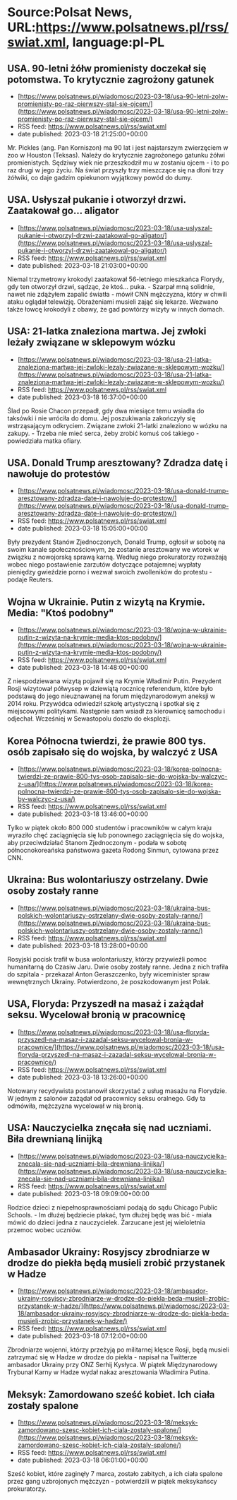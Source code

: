 # Source:Polsat News, URL:https://www.polsatnews.pl/rss/swiat.xml, language:pl-PL

## USA. 90-letni żółw promienisty doczekał się potomstwa. To krytycznie zagrożony gatunek
 - [https://www.polsatnews.pl/wiadomosc/2023-03-18/usa-90-letni-zolw-promienisty-po-raz-pierwszy-stal-sie-ojcem/](https://www.polsatnews.pl/wiadomosc/2023-03-18/usa-90-letni-zolw-promienisty-po-raz-pierwszy-stal-sie-ojcem/)
 - RSS feed: https://www.polsatnews.pl/rss/swiat.xml
 - date published: 2023-03-18 21:25:00+00:00

Mr. Pickles (ang. Pan Korniszon) ma 90 lat i jest najstarszym zwierzęciem w zoo w Houston (Teksas). Należy do krytycznie zagrożonego gatunku żółwi promienistych. Sędziwy wiek nie przeszkodził mu w zostaniu ojcem - i to po raz drugi w jego życiu. Na świat przyszły trzy mieszczące się na dłoni trzy żółwiki, co daje gadzim opiekunom wyjątkowy powód do dumy.

## USA. Usłyszał pukanie i otworzył drzwi. Zaatakował go... aligator
 - [https://www.polsatnews.pl/wiadomosc/2023-03-18/usa-uslyszal-pukanie-i-otworzyl-drzwi-zaatakowal-go-aligator/](https://www.polsatnews.pl/wiadomosc/2023-03-18/usa-uslyszal-pukanie-i-otworzyl-drzwi-zaatakowal-go-aligator/)
 - RSS feed: https://www.polsatnews.pl/rss/swiat.xml
 - date published: 2023-03-18 21:03:00+00:00

Niemal trzymetrowy krokodyl zaatakował 56-letniego mieszkańca Florydy, gdy ten otworzył drzwi, sądząc, że ktoś... puka. - Szarpał mną solidnie, nawet nie zdążyłem zapalić światła - mówił CNN mężczyzna, który w chwili ataku oglądał telewizję. Obrażeniami musieli zająć się lekarze. Wezwano także łowcę krokodyli z obawy, że gad powtórzy wizyty w innych domach.

## USA: 21-latka znaleziona martwa. Jej zwłoki leżały związane w sklepowym wózku
 - [https://www.polsatnews.pl/wiadomosc/2023-03-18/usa-21-latka-znaleziona-martwa-jej-zwloki-lezaly-zwiazane-w-sklepowym-wozku/](https://www.polsatnews.pl/wiadomosc/2023-03-18/usa-21-latka-znaleziona-martwa-jej-zwloki-lezaly-zwiazane-w-sklepowym-wozku/)
 - RSS feed: https://www.polsatnews.pl/rss/swiat.xml
 - date published: 2023-03-18 16:37:00+00:00

Ślad po Rosie Chacon przepadł, gdy dwa miesiące temu wsiadła do taksówki i nie wróciła do domu. Jej poszukiwania zakończyły się wstrząsającym odkryciem. Związane zwłoki 21-latki znaleziono w wózku na zakupy. - Trzeba nie mieć serca, żeby zrobić komuś coś takiego - powiedziała matka ofiary.

## USA. Donald Trump aresztowany? Zdradza datę i nawołuje do protestów
 - [https://www.polsatnews.pl/wiadomosc/2023-03-18/usa-donald-trump-aresztowany-zdradza-date-i-nawoluje-do-protestow/](https://www.polsatnews.pl/wiadomosc/2023-03-18/usa-donald-trump-aresztowany-zdradza-date-i-nawoluje-do-protestow/)
 - RSS feed: https://www.polsatnews.pl/rss/swiat.xml
 - date published: 2023-03-18 15:05:00+00:00

Były prezydent Stanów Zjednoczonych, Donald Trump, ogłosił w sobotę na swoim kanale społecznościowym, że zostanie aresztowany we wtorek w związku z nowojorską sprawą karną. Według niego prokuratorzy rozważają wobec niego postawienie zarzutów dotyczące potajemnej wypłaty pieniędzy gwieździe porno i wezwał swoich zwolleników do protestu - podaje Reuters.

## Wojna w Ukrainie. Putin z wizytą na Krymie. Media: "Ktoś podobny"
 - [https://www.polsatnews.pl/wiadomosc/2023-03-18/wojna-w-ukrainie-putin-z-wizyta-na-krymie-media-ktos-podobny/](https://www.polsatnews.pl/wiadomosc/2023-03-18/wojna-w-ukrainie-putin-z-wizyta-na-krymie-media-ktos-podobny/)
 - RSS feed: https://www.polsatnews.pl/rss/swiat.xml
 - date published: 2023-03-18 14:48:00+00:00

Z niespodziewana wizytą pojawił się na Krymie Władimir Putin. Prezydent Rosji wizytował półwysep w dziewiątą rocznicę referendum, które było podstawą do jego nieuznawanej na forum międzynarodowym aneksji w 2014 roku. Przywódca odwiedził szkołę artystyczną i spotkał się z miejscowymi politykami. Następnie sam wsiadł za kierownicę samochodu i odjechał. Wcześniej w Sewastopolu doszło do eksplozji.

## Korea Północna twierdzi, że prawie 800 tys. osób zapisało się do wojska, by walczyć z USA
 - [https://www.polsatnews.pl/wiadomosc/2023-03-18/korea-polnocna-twierdzi-ze-prawie-800-tys-osob-zapisalo-sie-do-wojska-by-walczyc-z-usa/](https://www.polsatnews.pl/wiadomosc/2023-03-18/korea-polnocna-twierdzi-ze-prawie-800-tys-osob-zapisalo-sie-do-wojska-by-walczyc-z-usa/)
 - RSS feed: https://www.polsatnews.pl/rss/swiat.xml
 - date published: 2023-03-18 13:46:00+00:00

Tylko w piątek około 800 000 studentów i pracowników w całym kraju wyraziło chęć zaciągnięcia się lub ponownego zaciągnięcia się do wojska, aby przeciwdziałać Stanom Zjednoczonym - podała w sobotę północnokoreańska państwowa gazeta Rodong Sinmun, cytowana przez CNN.

## Ukraina: Bus wolontariuszy ostrzelany. Dwie osoby zostały ranne
 - [https://www.polsatnews.pl/wiadomosc/2023-03-18/ukraina-bus-polskich-wolontariuszy-ostrzelany-dwie-osoby-zostaly-ranne/](https://www.polsatnews.pl/wiadomosc/2023-03-18/ukraina-bus-polskich-wolontariuszy-ostrzelany-dwie-osoby-zostaly-ranne/)
 - RSS feed: https://www.polsatnews.pl/rss/swiat.xml
 - date published: 2023-03-18 13:28:00+00:00

Rosyjski pocisk trafił w busa wolontariuszy, którzy przywieźli pomoc humanitarną do Czasiw Jaru. Dwie osoby zostały ranne. Jedna z nich trafiła do szpitala - przekazał Anton Geraszczenko, były wiceminister spraw wewnętrznych Ukrainy. Potwierdzono, że poszkodowanym jest Polak.

## USA, Floryda: Przyszedł na masaż i zażądał seksu. Wycelował bronią w pracownicę
 - [https://www.polsatnews.pl/wiadomosc/2023-03-18/usa-floryda-przyszedl-na-masaz-i-zazadal-seksu-wycelowal-bronia-w-pracownice/](https://www.polsatnews.pl/wiadomosc/2023-03-18/usa-floryda-przyszedl-na-masaz-i-zazadal-seksu-wycelowal-bronia-w-pracownice/)
 - RSS feed: https://www.polsatnews.pl/rss/swiat.xml
 - date published: 2023-03-18 13:26:00+00:00

Notowany recydywista postanowił skorzystać z usług masażu na Florydzie. W jednym z salonów zażądał od pracownicy seksu oralnego. Gdy ta odmówiła, mężczyzna wycelował w nią bronią.

## USA: Nauczycielka znęcała się nad uczniami. Biła drewnianą linijką
 - [https://www.polsatnews.pl/wiadomosc/2023-03-18/usa-nauczycielka-znecala-sie-nad-uczniami-bila-drewniana-linijka/](https://www.polsatnews.pl/wiadomosc/2023-03-18/usa-nauczycielka-znecala-sie-nad-uczniami-bila-drewniana-linijka/)
 - RSS feed: https://www.polsatnews.pl/rss/swiat.xml
 - date published: 2023-03-18 09:09:00+00:00

Rodzice dzieci z niepełnosprawnościami podają do sądu Chicago Public Schools. - Im dłużej będziecie płakać, tym dłużej będę was bić - miała mówić do dzieci jedna z nauczycielek. Zarzucane jest jej wieloletnia przemoc wobec uczniów.

## Ambasador Ukrainy: Rosyjscy zbrodniarze w drodze do piekła będą musieli zrobić przystanek w Hadze
 - [https://www.polsatnews.pl/wiadomosc/2023-03-18/ambasador-ukrainy-rosyjscy-zbrodniarze-w-drodze-do-piekla-beda-musieli-zrobic-przystanek-w-hadze/](https://www.polsatnews.pl/wiadomosc/2023-03-18/ambasador-ukrainy-rosyjscy-zbrodniarze-w-drodze-do-piekla-beda-musieli-zrobic-przystanek-w-hadze/)
 - RSS feed: https://www.polsatnews.pl/rss/swiat.xml
 - date published: 2023-03-18 07:12:00+00:00

Zbrodniarze wojenni, którzy przeżyją po militarnej klęsce Rosji, będą musieli zatrzymać się w Hadze w drodze do piekła - napisał na Twitterze ambasador Ukrainy przy ONZ Serhij Kysłyca. W piątek Międzynarodowy Trybunał Karny w Hadze wydał nakaz aresztowania Władimira Putina.

## Meksyk: Zamordowano sześć kobiet. Ich ciała zostały spalone
 - [https://www.polsatnews.pl/wiadomosc/2023-03-18/meksyk-zamordowano-szesc-kobiet-ich-ciala-zostaly-spalone/](https://www.polsatnews.pl/wiadomosc/2023-03-18/meksyk-zamordowano-szesc-kobiet-ich-ciala-zostaly-spalone/)
 - RSS feed: https://www.polsatnews.pl/rss/swiat.xml
 - date published: 2023-03-18 06:01:00+00:00

Sześć kobiet, które zaginęły 7 marca, zostało zabitych, a ich ciała spalone przez gang uzbrojonych mężczyzn - potwierdzili w piątek meksykańscy prokuratorzy.

